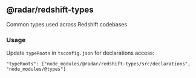 ## @radar/redshift-types

Common types used across Redshift codebases

### Usage
Update `typeRoots` in `tsconfig.json` for declarations access:
```
"typeRoots": ["node_modules/@radar/redshift-types/src/declarations", "node_modules/@types"]
```
